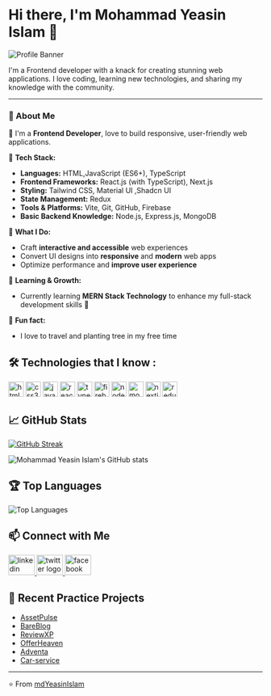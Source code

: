 # Hi there, I'm Mohammad Yeasin Islam 👋

![Profile Banner](https://i.ibb.co/QvXmzQ4k/Fron-end-Developer.jpg)

I'm a Frontend developer with a knack for creating stunning web applications. I love coding, learning new technologies, and sharing my knowledge with the community.

---

### **🚀 About Me**  
👋 I'm a **Frontend Developer**, love to build responsive, user-friendly web applications.  

🔹 **Tech Stack:**  
  - **Languages:** HTML,JavaScript (ES6+), TypeScript 
  - **Frontend Frameworks:** React.js (with TypeScript), Next.js  
  - **Styling:** Tailwind CSS, Material UI ,Shadcn UI
  - **State Management:** Redux
  - **Tools & Platforms:** Vite, Git, GitHub, Firebase
  - **Basic Backend Knowledge:** Node.js, Express.js, MongoDB  

🔹 **What I Do:**  
  - Craft **interactive and accessible** web experiences  
  - Convert UI designs into **responsive** and **modern** web apps  
  - Optimize performance and **improve user experience**  

🔹 **Learning & Growth:**  
  - Currently learning **MERN Stack Technology** to enhance my full-stack development skills 🚀  

🔹 **Fun fact:**  
  - I love to travel and planting tree in my free time 
###

## 🛠️ Technologies that I know :
<div align="left">
  <img src="https://cdn.jsdelivr.net/gh/devicons/devicon/icons/html5/html5-original.svg" width="30" height="30" alt="html5 logo" />
  <img src="https://cdn.jsdelivr.net/gh/devicons/devicon/icons/css3/css3-original.svg" width="30" height="30" alt="css3 logo" />
  <img src="https://cdn.jsdelivr.net/gh/devicons/devicon/icons/javascript/javascript-original.svg" width="30" height="30" alt="javascript logo" />
  <img src="https://cdn.jsdelivr.net/gh/devicons/devicon/icons/react/react-original-wordmark.svg" width="30" height="30" alt="react logo" />
  <img src="https://cdn.jsdelivr.net/gh/devicons/devicon/icons/typescript/typescript-original.svg" width="30" height="30" alt="typescript logo" />
  <img src="https://cdn.jsdelivr.net/gh/devicons/devicon/icons/firebase/firebase-plain.svg" width="30" height="30" alt="firebase logo" />
  <img src="https://cdn.jsdelivr.net/gh/devicons/devicon/icons/nodejs/nodejs-original.svg" width="30" height="30" alt="nodejs logo" />
  <img src="https://cdn.jsdelivr.net/gh/devicons/devicon/icons/mongodb/mongodb-original.svg" width="30" height="30" alt="mongodb logo" />
  <img src="https://cdn.jsdelivr.net/gh/devicons/devicon/icons/nextjs/nextjs-original.svg" width="30" height="30" alt="nextjs logo" />
  <img src="https://cdn.jsdelivr.net/gh/devicons/devicon/icons/redux/redux-original.svg" width="30" height="30" alt="redux logo" />
</div>



###

## 📈 GitHub Stats
<div align="left">
<a href="https://git.io/streak-stats">
<img src="https://nirzak-streak-stats.vercel.app?user=yeasinrahman26&theme=transparent&border_radius=5" alt="GitHub Streak" />
</a>
</div>

![Mohammad Yeasin Islam's GitHub stats](https://github-readme-stats.vercel.app/api?username=mdYeasinIslam&show_icons=true&theme=radical)

## 🏆 Top Languages
![Top Languages](https://github-readme-stats.vercel.app/api/top-langs/?username=mdYeasinIslam&layout=compact&theme=radical)

## 📫 Connect with Me
<div align="left">
  <a href="https://www.linkedin.com/in/mohammad-yeasin-islam" target="_blank">
    <img src="https://raw.githubusercontent.com/maurodesouza/profile-readme-generator/master/src/assets/icons/social/linkedin/default.svg" width="52" height="40" alt="linkedin logo"  />
  </a>
  <a href="https://x.com/hyeasinislam" target="_blank">
    <img src="https://raw.githubusercontent.com/maurodesouza/profile-readme-generator/master/src/assets/icons/social/twitter/default.svg" width="52" height="40" alt="twitter logo"  />
  </a>
  <a href="https://www.facebook.com/profile.php?id=100011183114419" target="_blank">
    <img src="https://raw.githubusercontent.com/maurodesouza/profile-readme-generator/master/src/assets/icons/social/facebook/default.svg" width="52" height="40" alt="facebook logo"  />
  </a>
</div>

###
<!-- [![Portfolio](https://img.shields.io/badge/-Portfolio-000000?style=flat&logo=firefox&logoColor=white)](https://yourportfolio.com) -->

## 📝 Recent Practice Projects
- [AssetPulse](https://asset-pulse-system.netlify.app/)
- [BareBlog](https://a11-bareblog.web.app)
- [ReviewXP](https://unrivaled-sunflower-a3c76c.netlify.app/)
- [OfferHeaven](https://practice-firebase-58.web.app/category/1)
- [Adventa](https://655b09c18ad8c550c822db8b--aquamarine-mochi-76b629.netlify.app/home)
- [Car-service](https://practice-firebase-58-41d5d.web.app/home)

---

⭐️ From [mdYeasinIslam](https://github.com/mdYeasinIslam)
